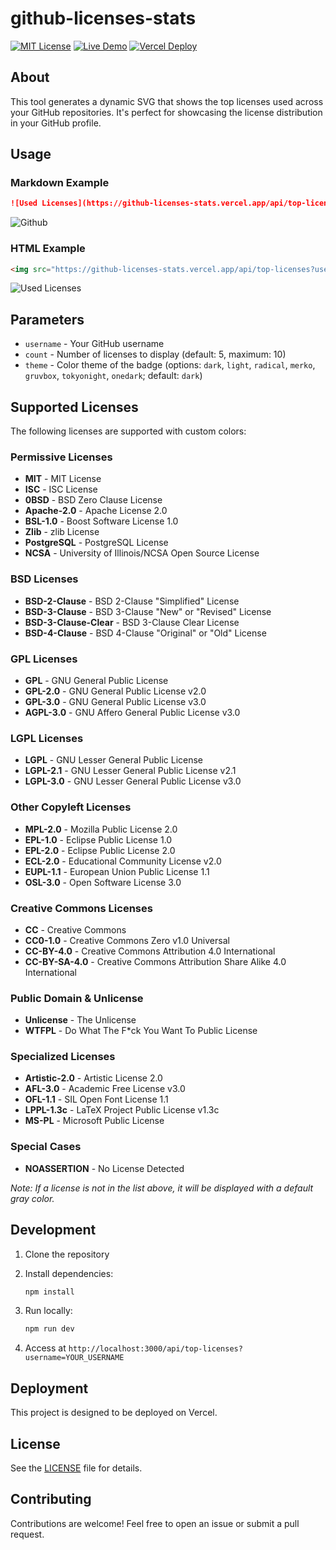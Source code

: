 # github-licenses-stats

[![MIT License](https://img.shields.io/badge/license-MIT-blue.svg)](LICENSE)
[![Live Demo](https://deploy-badge.vercel.app/vercel/github-licenses-stats)](https://github-licenses-stats.vercel.app/)
[![Vercel Deploy](https://img.shields.io/badge/vercel-deploy-black?style=flat&logo=vercel)](https://vercel.com/new/clone?repository-url=https://github.com/lheintzmann1/github-licenses-stats)

## About

This tool generates a dynamic SVG that shows the top licenses used across your GitHub repositories. It's perfect for showcasing the license distribution in your GitHub profile.

## Usage

### Markdown Example

```markdown
![Used Licenses](https://github-licenses-stats.vercel.app/api/top-licenses?username=USERNAME&count=5&theme=light)
```

![Github](https://github-licenses-stats.vercel.app/api/top-licenses?username=GITHUB&count=8&theme=light)

### HTML Example

```html
<img src="https://github-licenses-stats.vercel.app/api/top-licenses?username=USERNAME&count=5&theme=dark" alt="Used Licenses">
```

<img src="https://github-licenses-stats.vercel.app/api/top-licenses?username=GITHUB&count=8&theme=dark" alt="Used Licenses">

## Parameters

- `username` - Your GitHub username
- `count` - Number of licenses to display (default: 5, maximum: 10)
- `theme` - Color theme of the badge (options: `dark`, `light`, `radical`, `merko`, `gruvbox`, `tokyonight`, `onedark`; default: `dark`)

## Supported Licenses

The following licenses are supported with custom colors:

### Permissive Licenses

- **MIT** - MIT License
- **ISC** - ISC License
- **0BSD** - BSD Zero Clause License
- **Apache-2.0** - Apache License 2.0
- **BSL-1.0** - Boost Software License 1.0
- **Zlib** - zlib License
- **PostgreSQL** - PostgreSQL License
- **NCSA** - University of Illinois/NCSA Open Source License

### BSD Licenses

- **BSD-2-Clause** - BSD 2-Clause "Simplified" License
- **BSD-3-Clause** - BSD 3-Clause "New" or "Revised" License
- **BSD-3-Clause-Clear** - BSD 3-Clause Clear License
- **BSD-4-Clause** - BSD 4-Clause "Original" or "Old" License

### GPL Licenses

- **GPL** - GNU General Public License
- **GPL-2.0** - GNU General Public License v2.0
- **GPL-3.0** - GNU General Public License v3.0
- **AGPL-3.0** - GNU Affero General Public License v3.0

### LGPL Licenses

- **LGPL** - GNU Lesser General Public License
- **LGPL-2.1** - GNU Lesser General Public License v2.1
- **LGPL-3.0** - GNU Lesser General Public License v3.0

### Other Copyleft Licenses

- **MPL-2.0** - Mozilla Public License 2.0
- **EPL-1.0** - Eclipse Public License 1.0
- **EPL-2.0** - Eclipse Public License 2.0
- **ECL-2.0** - Educational Community License v2.0
- **EUPL-1.1** - European Union Public License 1.1
- **OSL-3.0** - Open Software License 3.0

### Creative Commons Licenses

- **CC** - Creative Commons
- **CC0-1.0** - Creative Commons Zero v1.0 Universal
- **CC-BY-4.0** - Creative Commons Attribution 4.0 International
- **CC-BY-SA-4.0** - Creative Commons Attribution Share Alike 4.0 International

### Public Domain & Unlicense

- **Unlicense** - The Unlicense
- **WTFPL** - Do What The F*ck You Want To Public License

### Specialized Licenses

- **Artistic-2.0** - Artistic License 2.0
- **AFL-3.0** - Academic Free License v3.0
- **OFL-1.1** - SIL Open Font License 1.1
- **LPPL-1.3c** - LaTeX Project Public License v1.3c
- **MS-PL** - Microsoft Public License

### Special Cases

- **NOASSERTION** - No License Detected

*Note: If a license is not in the list above, it will be displayed with a default gray color.*

## Development

1. Clone the repository
2. Install dependencies:

   ```bash
   npm install
   ```

3. Run locally:

   ```bash
   npm run dev
   ```

4. Access at `http://localhost:3000/api/top-licenses?username=YOUR_USERNAME`

## Deployment

This project is designed to be deployed on Vercel.

## License

See the [LICENSE](LICENSE) file for details.

## Contributing

Contributions are welcome! Feel free to open an issue or submit a pull request.
